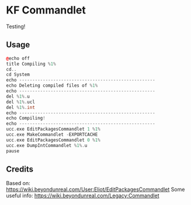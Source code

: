 # KF Commandlet

Testing!

## Usage

```cpp
@echo off
title Compiling %1%
cd..
cd System
echo ----------------------------------------------------
echo Deleting compiled files of %1%
echo ----------------------------------------------------
del %1%.u
del %1%.ucl
del %1%.int
echo ----------------------------------------------------
echo Compiling!
echo ----------------------------------------------------
ucc.exe EditPackagesCommandlet 1 %1%
ucc.exe MakeCommandlet -EXPORTCACHE
ucc.exe EditPackagesCommandlet 0 %1%
ucc.exe DumpIntCommandlet %1%.u
pause
```

## Credits

Based on: <https://wiki.beyondunreal.com/User:Eliot/EditPackagesCommandlet>
Some useful info: <https://wiki.beyondunreal.com/Legacy:Commandlet>
